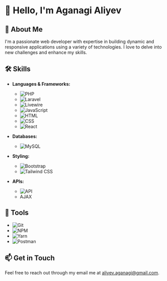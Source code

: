 # 👋 Hello, I'm Aganagi Aliyev

## 🚀 About Me
I'm a passionate web developer with expertise in building dynamic and responsive applications using a variety of technologies. I love to delve into new challenges and enhance my skills.

## 🛠️ Skills
- **Languages & Frameworks:**
  - ![PHP](https://img.shields.io/badge/PHP-777BB4?style=flat&logo=php&logoColor=white)
  - ![Laravel](https://img.shields.io/badge/Laravel-EF3E00?style=flat&logo=laravel&logoColor=white)
  - ![Livewire](https://img.shields.io/badge/Livewire-4D55B2?style=flat&logo=laravel&logoColor=white)
  - ![JavaScript](https://img.shields.io/badge/JavaScript-F7DF1E?style=flat&logo=javascript&logoColor=black)
  - ![HTML](https://img.shields.io/badge/HTML-E34F26?style=flat&logo=html5&logoColor=white)
  - ![CSS](https://img.shields.io/badge/CSS-1572B6?style=flat&logo=css3&logoColor=white)
  - ![React](https://img.shields.io/badge/React-61DAFB?style=flat&logo=react&logoColor=black)
  
- **Databases:**
  - ![MySQL](https://img.shields.io/badge/MySQL-4479A1?style=flat&logo=mysql&logoColor=white)

- **Styling:**
  - ![Bootstrap](https://img.shields.io/badge/Bootstrap-563D7C?style=flat&logo=bootstrap&logoColor=white)
  - ![Tailwind CSS](https://img.shields.io/badge/TailwindCSS-38B2AC?style=flat&logo=tailwind-css&logoColor=white)

- **APIs:**
  - ![API](https://img.shields.io/badge/API-FF5B00?style=flat&logo=api&logoColor=white)
  - AJAX

## 🧰 Tools
- ![Git](https://img.shields.io/badge/Git-F05032?style=flat&logo=git&logoColor=white)
- ![NPM](https://img.shields.io/badge/NPM-CB3837?style=flat&logo=npm&logoColor=white)
- ![Yarn](https://img.shields.io/badge/Yarn-2C8EBB?style=flat&logo=yarn&logoColor=white)
- ![Postman](https://img.shields.io/badge/Postman-FF6C37?style=flat&logo=postman&logoColor=white)

## 📫 Get in Touch
Feel free to reach out through my email me at aliyev.aganagi@gmail.com.


